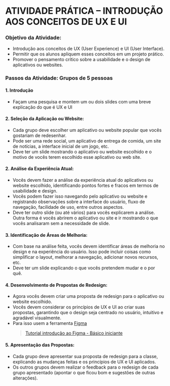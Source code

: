 # ATIVIDADE PRÁTICA – INTRODUÇÃO AOS CONCEITOS DE UX E UI

### Objetivo da Atividade:
- Introdução aos conceitos de UX (User Experience) e UI (User Interface).
- Permitir que os alunos apliquem esses conceitos em um projeto prático.
- Promover o pensamento crítico sobre a usabilidade e o design de aplicativos ou websites.

### Passos da Atividade: Grupos de 5 pessoas

#### 1. Introdução
- Façam uma pesquisa e montem um ou dois slides com uma breve explicação do que é UX e UI

#### 2. Seleção da Aplicação ou Website:
- Cada grupo deve escolher um aplicativo ou website popular que vocês gostariam de redesenhar.
- Pode ser uma rede social, um aplicativo de entrega de comida, um site de notícias, a interface inicial de um jogo, etc.
- Deve ter um slide mostrando o aplicativo ou website escolhido e o motivo de vocês terem escolhido esse aplicativo ou web site.

#### 2. Análise da Experiência Atual:
- Vocês devem fazer a análise da experiência atual do aplicativos ou website escolhido, identificando pontos fortes e fracos em termos de usabilidade e design.
- Vocês podem fazer isso navegando pelo aplicativo ou website e registrando observações sobre a interface do usuário, fluxo de navegação, facilidade de uso, entre outros aspectos.
- Deve ter outro slide (ou até vários) para vocês explicarem a análise. Outra forma é vocês abrirem o aplicativo ou site e ir mostrando o que vocês analisaram sem a necessidade de slide.

#### 3. Identificação de Áreas de Melhoria:
- Com base na análise feita, vocês devem identificar áreas de melhoria no design e na experiência do usuário. Isso pode incluir coisas como simplificar o layout, melhorar a navegação, adicionar novos recursos, etc.
- Deve ter um slide explicando o que vocês pretendem mudar e o por quê.

#### 4. Desenvolvimento de Propostas de Redesign:
- Agora vocês devem criar uma proposta de redesign para o aplicativo ou website escolhido.
- Vocês devem considerar os princípios de UX e UI ao criar suas propostas, garantindo que o design seja centrado no usuário, intuitivo e agradável visualmente.
- Para isso usem a ferramenta [Figma](https://www.figma.com/)
  >[Tutorial introdução ao Figma - Básico iniciante](https://www.youtube.com/watch?v=G2iDge0lUB0&ab_channel=ThiagoBulh%C3%B5esDesignTutorial)

#### 5. Apresentação das Propostas:
- Cada grupo deve apresentar sua proposta de redesign para a classe, explicando as mudanças feitas e os princípios de UX e UI aplicados.
- Os outros grupos devem realizar o feedback para o redesign de cada grupo apresentado (apontar o que ficou bom e sugestões de outras alterações).
